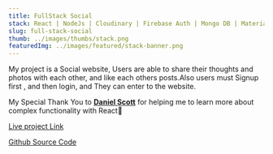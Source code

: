 ```yaml
---
title: FullStack Social
stack: React | NodeJs | Cloudinary | Firebase Auth | Mongo DB | Materialize-CSS
slug: full-stack-social
thumb: ../images/thumbs/stack.png
featuredImg: ../images/featured/stack-banner.png
---
```


My project is a Social website, Users are able to share their thoughts and photos with each other, and like each others posts.Also users must Signup first , and then login, and They can enter to the website.

My Special Thank You to <strong>[Daniel Scott](https://danieljs.dev/)</strong> for helping me to learn more about complex functionality with React💫
<!-- TODO I must work on it -->
[Live project Link]()

[Github Source Code](https://github.com/Avisa-GA/social-web)
